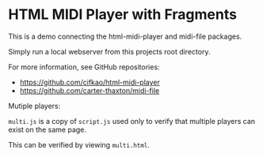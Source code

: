 # HTML MIDI Player with Fragments

This is a demo connecting the html-midi-player and midi-file packages. 

Simply run a local webserver from this projects root directory.

For more information, see GitHub repositories: 
- https://github.com/cifkao/html-midi-player
- https://github.com/carter-thaxton/midi-file


Mutiple players: 

`multi.js` is a copy of `script.js` used only to verify that multiple players can exist on the same page.

This can be verified by viewing `multi.html`.